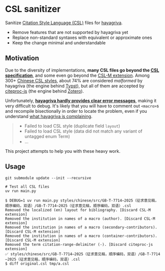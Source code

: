 # CSL sanitizer

Sanitize [Citation Style Language (CSL)](https://citationstyles.org) files for [hayagriva](https://github.com/typst/hayagriva).

- Remove features that are not supported by hayagriva yet
- Replace non-standard syntaxes with equivalent or approximate ones
- Keep the change minimal and understandable

## Motivation

Due to the diversity of implementations, **many CSL files go beyond the [CSL specification](https://docs.citationstyles.org/en/stable/specification.html)**, and some even go beyond the [CSL-M extension](https://citeproc-js.readthedocs.io/en/latest/csl-m/).
Among 300+ [Chinese CSL styles](https://zotero-chinese.com/styles/), about 74% are considered _malformed_ by hayagriva (the engine behind [Typst](https://typst.app/home)), but all of them are accepted by [citeproc-js](https://citeproc-js.readthedocs.io/en/latest/) (the engine behind [Zotero](https://www.zotero.org/)).

Unfortunately, **[hayagriva hardly provides clear error messages](https://github.com/typst/hayagriva/issues/405)**, making it very difficult to debug.
It's likely that you will have to comment out `<macro>`s and recompile bisectionally in order to locate the problem, even if you understand [what hayagriva is complaining](https://typst-doc-cn.github.io/guide/FAQ/bib-csl.html).

> - Failed to load CSL style (duplicate field `layout`)
> - Failed to load CSL style (data did not match any variant of untagged enum Term)
> - …

This project attempts to help you with these heavy work.

## Usage

```shell
git submodule update --init --recursive

# Test all CSL files
uv run main.py
```

```shell
$ DEBUG=1 uv run main.py styles/chinese/src/GB-T-7714—2025（征求意见稿，顺序编码，双语）/GB-T-7714—2025（征求意见稿，顺序编码，双语）.csl
Removed the localized (en) layout for bibliography. [Discard CSL-M extension]
Removed the institution in names of a macro (author). [Discard CSL-M extension]
Removed the institution in names of a macro (secondary-contributors). [Discard CSL-M extension]
Removed the institution in names of a macro (container-contributors). [Discard CSL-M extension]
Removed the term citation-range-delimiter (-). [Discard citeproc-js extension]
✅ styles/chinese/src/GB-T-7714—2025（征求意见稿，顺序编码，双语）/GB-T-7714—2025（征求意见稿，顺序编码，双语）.csl
$ diff original.csl tmp/a.csl 
```
